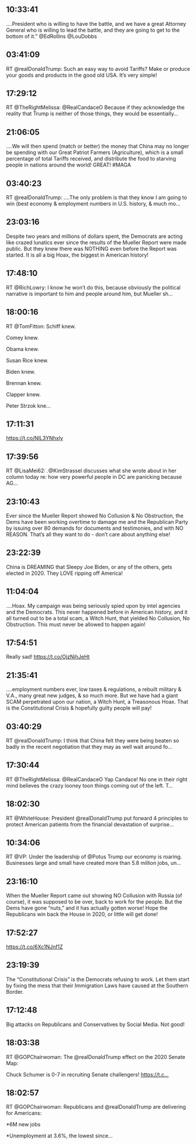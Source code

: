 ## 10:33:41
....President who is willing to have the battle, and we have a great Attorney General who is willing to lead the battle, and they are going to get to the bottom of it.” @EdRollins  @LouDobbs
## 03:41:09
RT @realDonaldTrump: Such an easy way to avoid Tariffs? Make or produce your goods and products in the good old USA. It’s very simple!
## 17:29:12
RT @TheRightMelissa: @RealCandaceO Because if they acknowledge the reality that Trump is neither of those things, they would be essentially…
## 21:06:05
....We will then spend (match or better) the money that China may no longer be spending with our Great Patriot Farmers (Agriculture), which is a small percentage of total Tariffs received, and distribute the food to starving people in nations around the world! GREAT! #MAGA
## 03:40:23
RT @realDonaldTrump: ....The only problem is that they know I am going to win (best economy &amp; employment numbers in U.S. history, &amp; much mo…
## 23:03:16
Despite two years and millions of dollars spent, the Democrats are acting like crazed lunatics ever since the results of the Mueller Report were made public. But they knew there was NOTHING even before the Report was started. It is all a big Hoax, the biggest in American history!
## 17:48:10
RT @RichLowry: I know he won’t do this, because obviously the political narrative is important to him and people around him, but Mueller sh…
## 18:00:16
RT @TomFitton: Schiff knew. 

Comey knew. 

Obama knew. 

Susan Rice knew. 

Biden knew. 

Brennan knew. 

Clapper knew. 

Peter Strzok kne…
## 17:11:31
https://t.co/NlL3YNhxly
## 17:39:56
RT @LisaMei62: .@KimStrassel discusses what she wrote about in her column today re: how very powerful people in DC are panicking because AG…
## 23:10:43
Ever since the Mueller Report showed No Collusion &amp; No Obstruction, the Dems have been working overtime to damage me and the Republican Party by issuing over 80 demands for documents and testimonies, and with NO REASON. That’s all they want to do - don’t care about anything else!
## 23:22:39
China is DREAMING that Sleepy Joe Biden, or any of the others, gets elected in 2020. They LOVE ripping off America!
## 11:04:04
....Hoax. My campaign was being seriously spied upon by intel agencies and the Democrats. This never happened before in American history, and it all turned out to be a total scam, a Witch Hunt, that yielded No Collusion, No Obstruction. This must never be allowed to happen again!
## 17:54:51
Really sad! https://t.co/OjzNjhJeHt
## 21:35:41
....employment numbers ever, low taxes &amp; regulations, a rebuilt military &amp; V.A., many great new judges, &amp; so much more. But we have had a giant SCAM perpetrated upon our nation, a Witch Hunt, a Treasonous Hoax. That is the Constitutional Crisis &amp; hopefully guilty people will pay!
## 03:40:29
RT @realDonaldTrump: I think that China felt they were being beaten so badly in the recent negotiation that they may as well wait around fo…
## 17:30:44
RT @TheRightMelissa: @RealCandaceO Yap Candace! No one in their right mind believes the crazy looney toon things coming out of the left. 
T…
## 18:02:30
RT @WhiteHouse: President @realDonaldTrump put forward 4 principles to protect American patients from the financial devastation of surprise…
## 10:34:06
RT @VP: Under the leadership of @Potus Trump our economy is roaring. Businesses large and small have created more than 5.8 million jobs, un…
## 23:16:10
When the Mueller Report came out showing NO Collusion with Russia (of course), it was supposed to be over, back to work for the people. But the Dems have gone “nuts,” and it has actually gotten worse! Hope the Republicans win back the House in 2020, or little will get done!
## 17:52:27
https://t.co/6Xc1NJnf1Z
## 23:19:39
The “Constitutional Crisis” is the Democrats refusing to work. Let them start by fixing the mess that their Immigration Laws have caused at the Southern Border.
## 17:12:48
Big attacks on Republicans and Conservatives by Social Media. Not good!
## 18:03:38
RT @GOPChairwoman: The @realDonaldTrump effect on the 2020 Senate Map:
 
Chuck Schumer is 0-7 in recruiting Senate challengers!
https://t.c…
## 18:02:57
RT @GOPChairwoman: Republicans and @realDonaldTrump are delivering for Americans:
 
*6M new jobs
 
*Unemployment at 3.6%, the lowest since…
